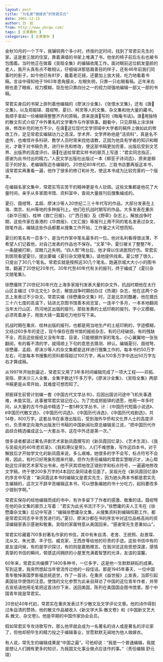 ```yaml
---
layout: post
title: "为名家“做嫁衣”的常君实白"
date: 2001-12-15
author: 白　岩
from: http://www.yhcqw.com/
tags: [ 炎黄春秋 ]
categories: [ 炎黄春秋 ]
---
```





金秋10月的一个下午，我辗转两个多小时，终按约定时间，找到了常君实先生的家。这是套三居的住室，靠着满墙的书架上堆满了书，他坐的椅子前后左右也被书包围着。当时他正在做着《吴晗全集》的编辑收尾工作。面对眼前这位鹤发童颜的老人，我开头真有点不敢相认，仔细端详那慈眉善目的样子，还有46年前我们同事时的影子。如今他已有81岁，戴着老花镜，还要加上放大镜，吃力地看着书稿。言谈中得知他于1963年患角膜炎，左眼失明，只靠一只右眼看稿。近年来右眼也患了眼疾，视力模糊，现在他只靠四分之一的视力顽强地编辑一部又一部的书稿。


常君实身后的书架上排列着他编辑的《廖沫沙全集》、《张恨水文集》，还有《唐文集》，以及郑振铎、聂绀弩、夏衍、柯灵等人的文集、杂文集和他大量的藏书。我顺手拿起一份裱糊得整整齐齐的原稿，原来是唐写的《晦庵书话》。唐用独特的散文形式介绍了中外著名的文学著作与作家轶事。翻看中，只见原稿上涂涂抹抹，修改补充的地方不少。在唐这位现代文学领域中大学者的稿件上做如此的修改工作，足见常君实编辑功力之高深。学术界、文学界称他是“活资料”，真是名不虚传，也难怪许多科研、教学人员时常来找他请教，正因为他具有学者的知识和眼光，才敢于对书稿负责，进行补充和修改，使这部书稿更加完善，出版后受到文艺界、出版界的高度评价。唐在送给常君实样书的扉页上写道：“君实同志指正，感谢为此书付出的精力。”人民文学出版社出版过一本《柳亚子诗词选》，原来是柳亚子的好友、老编辑陈迩冬编辑的。20世纪80年代初，三联书店要再版这本书，请常君实再重看一遍，他作了很多的修订和补充，使这本书成为比较完善的一个版本。

在编辑名家文集中，常君实笃实苦干的精神更是令人钦佩。这些文集都是他花了大量时间，亲手从多家图书馆、资料室中，查阅大量报刊后搜集编成的。


夏衍、聂绀弩、孟超、廖沫沙等人20世纪二三十年代写的作品，大部分发表在上海、南京、杭州等地的多种报刊上。他们在抗战时期写的作品，大多发表在重庆《新华日报》、桂林《救亡日报》、《广西日报》及《野草》杂志上。解放战争时期，这些作家在香港的《华商报》、《文汇报》等报刊上用不同的笔名发表过杂文、随笔作品，编辑这些作品都要从搜集工作开始，工作量之大可想而知。


夏衍的笔名有一百多个，是当代作家中笔名最多的一位。他对名利看得很淡薄，不希望人们记着他，对自己发表的作品也不保存。“文革”中，夏衍被关了整整7年，一条腿被打断，双眼几近失明。“四人帮”垮台后，他才得以住进医院疗伤。常君实到医院看望夏衍，提出要编《夏衍杂文随笔集》，请他提供线索。夏公想了很久，只提出了30几个笔名。常君实就是按照这30几个笔名，跑遍京城大大小小的图书馆，翻遍了20世纪20年代、30年代至40年代有关的报刊，终于编成了《夏衍杂文随笔集》。


徐懋庸除了20世纪30年代在上海多家报刊发表大量的杂文外，抗战时期他在太行山区主编过《华北文化》杂志，解放战争时期创办过《热潮》杂志，他在这两个杂志上发表过不少杂文。常君实编《徐懋庸杂文集》时，正是北京的酷暑，他在摄氏三十六七度的高温下，钻进北京图书馆善本阅览室，一连半个多月，一本本地翻阅当年太行山区、热河地区出版的报刊，那些发黄的土纸印刷的报刊，字小又模糊，必须弯着身子，用放大镜一篇篇吃力地抄写下来。


抗战时期在重庆、桂林出版的报刊，也都是用当地生产的土纸印刷的，字迹模糊，又经过60多年的变迁，现今保存在图书馆的报纸杂志，有的已经破损，有的残缺不全，而且这些报纸又没有年度、目录，只能根据作家的笔名，小心翼翼地一张张翻阅，有的看不清的字，就得顺上下句的意思去猜测、辨认。编辑夏衍、聂绀弩、徐懋庸、孟超、廖沫沙等人的杂文集都是这样进行搜集工作的，每本书约50万字左右，可是每本书搜集的资料都得超过100万字，再从100多万字中选出50万字左右才算成稿。


从1997年开始到最近，常君实又用了3年多时间编辑完成了一项大工程——邓拓、吴晗、廖沫沙三人全集，全集字数达1千多万字。《廖沫沙全集》、《吴晗全集》两部书稿更是从零开始，其难度可想而知了。


郑振铎生前曾计划编一套《中国古代文学丛书》，后因出国访问途中飞机失事遇难，未能实现。此事被常君实铭记在心。为了完成郑振铎的遗愿，他用一年多时间，从大量的古今作品中精选了一套5种文学丛书，计：《中国历代短篇小说选》、《中国历代散文选》、《中国历代词选》、《中国历代诗选》、《中国历代戏剧选》，共14卷，800万字。这套丛书在香港出版后，受到海外华侨和文化界人士的高度评价。负责审定向海外出版发行书稿的中国新闻社原总编辑吴江说，“把中国历代作品综合精选编成这么一大套丛书，这在中外还是第一次。”


很多读者都读过著名评剧艺术家新凤霞撰写的《新凤霞回忆录》、《艺术生涯》、《我与吴祖光的40年悲欢录》、《我和溥仪皇帝》。人们不难想象，写作这四本书，对于解放后才开始学文化的新凤霞来说，多么艰难。她很多的字不会写，标点符号不会用，因此，有时只好用象形图来代替。但作为责任编辑的常君实慧眼识才，决心帮助这位评剧艺术家写出书来。他不厌其烦地改正错别字和标点符号，一遍遍地修改文字稿，终于使200多万字的4本回忆录同读者见面了。吴祖光在《新凤霞回忆录》的序言中写道：“新凤霞这本书的编辑又是君实先生，因为她头两本书都是君实先生编辑的，这次又不辞辛苦编辑这本书，可以想象编她的书十分吃力，起码要改多少错别字啊。”


常君实保存的经他编辑而成的书中，有许多留下了作者的感激、敬重的话。聂绀弩在他的杂文集的扉页上写着：“君实为此劣书流汗不少。”徐懋庸的夫人王韦在《徐懋庸杂文集》后记中写道：“编辑徐懋庸杂文集，从搜集资料到编辑校勘工作，都是常君实同志辛辛苦苦进行的。”夏衍、廖沫沙都在书的序言中对这位品格高尚的资深编辑家表示感谢和敬重。吴晗的家属特意从美国回来，“感谢常先生恩重如山”。


常君实珍藏着700多封著名作家的书信，其中有朱自清、老舍、王统照、赵景琛、沈从文、朱光潜、丰子恺、臧克家、王西彦等给他的珍贵的手迹。这些书信中有的是友谊问候，有的是学识探讨，有的则是嘉勉赠言。在我浏览这些思想深邃，感情真挚的书信的瞬间，顿感这间拥挤的小屋里充满着智慧的光泽，友谊的温馨。


60年来，常君实共编撰了1400多种书，一亿多字，这是他一生默默耕耘的成果。写到这里，我突然想起当年曾流传过他的一段佳话。那是1945年春天，一位中国青年敬悼美国罗斯福总统逝世，作了一首诗，在重庆《益世报》上发表，当即引起美国驻华使馆的注意。使馆的文化参赞为此亲自拜访了中国的这位青年作者，并带去宣纸请他用毛笔把这首诗抄下来，送回美国，陈列在美国国会图书馆里。那个中国青年就是常君实。


20世纪40年代初，常君实在重庆发表过不少散文及文学评论文章。他的诗作得到过朱自清的赞扬，他的散文作品被收入《新文学大系·散文卷》和《中国新文艺大系·散文、杂文卷》。他是早期的中国作家协会会员。

假如常君实专攻诗歌写作，那么他早就会成为一名著名的诗人或是著名的评论家了，但他却把毕生的精力投之于编辑事业，甘愿默默无闻地为他人做嫁衣。

有人说，常先生的编辑成果是“中国之最”。可他却说：“我是一个普通编辑，我就是想让人们拥有更多的知识，为我国文化事业做点应该作的事。”（责任编辑 舒元璋）


